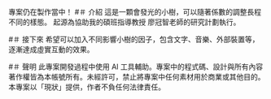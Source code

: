 專案仍在製作當中！
#＃ 介紹
這是一顆會發光的小樹，可以隨著係數的調整長程不同的樣態。
起源為協助我的碩班指導教授 廖冠智老師的研究計劃執行。

#＃ 接下來
希望可以加入不同影響小樹的因子，包含文字、音樂、外部裝置等，逐漸達成虛實互動的效果。

#＃ 聲明
此專案開發過程中使用 AI 工具輔助。專案中的程式碼、設計與所有內容著作權皆為本帳號所有。未經許可，禁止將專案中任何素材用於商業或其他目的。本專案以「現狀」提供，作者不負任何法律責任。
